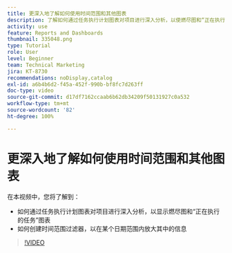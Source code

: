 ```yaml
---
title: 更深入地了解如何使用时间范围和其他图表
description: 了解如何通过任务执行计划图表对项目进行深入分析，以使燃尽图和“正在执行的任务”图表在 [!UICONTROL Enhanced analytics] 中显示。
activity: use
feature: Reports and Dashboards
thumbnail: 335048.png
type: Tutorial
role: User
level: Beginner
team: Technical Marketing
jira: KT-8730
recommendations: noDisplay,catalog
exl-id: a6b4b6d2-f45a-452f-990b-bf8fc7d263ff
doc-type: video
source-git-commit: d17df7162ccaab6b62db34209f50131927c0a532
workflow-type: tm+mt
source-wordcount: '82'
ht-degree: 100%

---
```


# 更深入地了解如何使用时间范围和其他图表

在本视频中，您将了解到：

* 如何通过任务执行计划图表对项目进行深入分析，以显示燃尽图和“正在执行的任务”图表
* 如何创建时间范围过滤器，以在某个日期范围内放大其中的信息

>[!VIDEO](https://video.tv.adobe.com/v/335048/?quality=12&learn=on&enablevpops)
